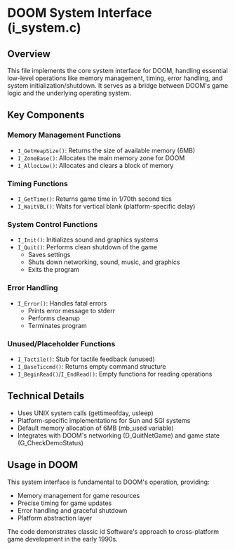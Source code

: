 # DOOM System Interface (i_system.c)

## Overview
This file implements the core system interface for DOOM, handling essential low-level operations like memory management, timing, error handling, and system initialization/shutdown. It serves as a bridge between DOOM's game logic and the underlying operating system.

## Key Components

### Memory Management Functions
- `I_GetHeapSize()`: Returns the size of available memory (6MB)
- `I_ZoneBase()`: Allocates the main memory zone for DOOM
- `I_AllocLow()`: Allocates and clears a block of memory

### Timing Functions
- `I_GetTime()`: Returns game time in 1/70th second tics
- `I_WaitVBL()`: Waits for vertical blank (platform-specific delay)

### System Control Functions
- `I_Init()`: Initializes sound and graphics systems
- `I_Quit()`: Performs clean shutdown of the game
  - Saves settings
  - Shuts down networking, sound, music, and graphics
  - Exits the program

### Error Handling
- `I_Error()`: Handles fatal errors
  - Prints error message to stderr
  - Performs cleanup
  - Terminates program

### Unused/Placeholder Functions
- `I_Tactile()`: Stub for tactile feedback (unused)
- `I_BaseTiccmd()`: Returns empty command structure
- `I_BeginRead()`/`I_EndRead()`: Empty functions for reading operations

## Technical Details
- Uses UNIX system calls (gettimeofday, usleep)
- Platform-specific implementations for Sun and SGI systems
- Default memory allocation of 6MB (mb_used variable)
- Integrates with DOOM's networking (D_QuitNetGame) and game state (G_CheckDemoStatus)

## Usage in DOOM
This system interface is fundamental to DOOM's operation, providing:
- Memory management for game resources
- Precise timing for game updates
- Error handling and graceful shutdown
- Platform abstraction layer

The code demonstrates classic id Software's approach to cross-platform game development in the early 1990s.

